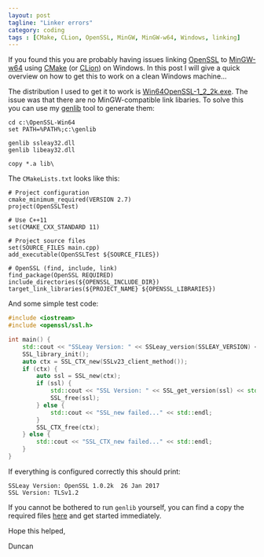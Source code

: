 ```yaml
---
layout: post
tagline: "Linker errors"
category: coding
tags : [CMake, CLion, OpenSSL, MinGW, MinGW-w64, Windows, linking]
---
```


If you found this you are probably having issues linking [OpenSSL](https://www.openssl.org) to [MinGW-w64](https://sourceforge.net/projects/mingw-w64) using [CMake](https://cmake.org) (or [CLion](https://www.jetbrains.com/clion/download/#section=windows)) on Windows. In this post I will give a quick overview on how to get this to work on a clean Windows machine...

The distribution I used to get it to work is [Win64OpenSSL-1_2_2k.exe](https://slproweb.com/download/Win64OpenSSL-1_0_2k.exe). The issue was that there are no MinGW-compatible link libaries. To solve this you can use my [genlib](https://bitbucket.org/mrexodia/genlib) tool to generate them:

```batch
cd c:\OpenSSL-Win64
set PATH=%PATH%;c:\genlib

genlib ssleay32.dll
genlib libeay32.dll

copy *.a lib\
```

The `CMakeLists.txt` looks like this:

```
# Project configuration
cmake_minimum_required(VERSION 2.7)
project(OpenSSLTest)

# Use C++11
set(CMAKE_CXX_STANDARD 11)

# Project source files
set(SOURCE_FILES main.cpp)
add_executable(OpenSSLTest ${SOURCE_FILES})

# OpenSSL (find, include, link) 
find_package(OpenSSL REQUIRED)
include_directories(${OPENSSL_INCLUDE_DIR})
target_link_libraries(${PROJECT_NAME} ${OPENSSL_LIBRARIES})
```

And some simple test code:

```c++
#include <iostream>
#include <openssl/ssl.h>

int main() {
    std::cout << "SSLeay Version: " << SSLeay_version(SSLEAY_VERSION) << std::endl;
    SSL_library_init();
    auto ctx = SSL_CTX_new(SSLv23_client_method());
    if (ctx) {
        auto ssl = SSL_new(ctx);
        if (ssl) {
            std::cout << "SSL Version: " << SSL_get_version(ssl) << std::endl;
            SSL_free(ssl);
        } else {
            std::cout << "SSL_new failed..." << std::endl;
        }
        SSL_CTX_free(ctx);
    } else {
        std::cout << "SSL_CTX_new failed..." << std::endl;
    }
}
```

If everything is configured correctly this should print:

```
SSLeay Version: OpenSSL 1.0.2k  26 Jan 2017
SSL Version: TLSv1.2
```

If you cannot be bothered to run `genlib` yourself, you can find a copy the required files [here](/files/OpenSSL-Win64-MinGW-w64.zip) and get started immediately.

Hope this helped,

Duncan